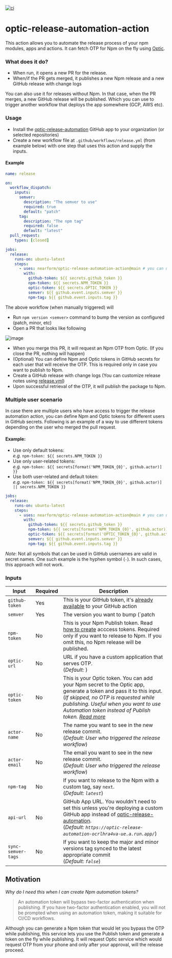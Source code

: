 [![ci](https://github.com/nearform/optic-release-automation-action/actions/workflows/ci.yml/badge.svg)](https://github.com/nearform/optic-release-automation-action/actions/workflows/ci.yml)

# optic-release-automation-action

This action allows you to automate the release process of your npm modules, apps and actions. It can fetch OTP for Npm on the fly using [Optic](https://github.com/nearform/optic-expo).

### What does it do?

- When run, it opens a new PR for the release.
- When/if the PR gets merged, it publishes a new Npm release and a new GitHub release with change logs

You can also use it for releases without Npm. In that case, when the PR merges, a new GitHub release will be published. Which you can use to trigger another workflow that deploys the app somewhere (GCP, AWS etc).

### Usage

- Install the [optic-release-automation](https://github.com/apps/optic-release-automation) GitHub app to your organization (or selected repositories)
- Create a new workflow file at `.github/workflows/release.yml` (from example below) with one step that uses this action and supply the inputs.

#### Example

```yml
name: release

on:
  workflow_dispatch:
    inputs:
      semver:
        description: "The semver to use"
        required: true
        default: "patch"
      tag:
        description: "The npm tag"
        required: false
        default: "latest"
  pull_request:
    types: [closed]

jobs:
  release:
    runs-on: ubuntu-latest
    steps:
      - uses: nearform/optic-release-automation-action@main # you can use a tag instead of main
        with:
          github-token: ${{ secrets.github_token }}
          npm-token: ${{ secrets.NPM_TOKEN }}
          optic-token: ${{ secrets.OPTIC_TOKEN }}
          semver: ${{ github.event.inputs.semver }}
          npm-tag: ${{ github.event.inputs.tag }}
```

The above workflow (when manually triggered) will

- Run `npm version <semver>` command to bump the version as configured (patch, minor, etc)
- Open a PR that looks like following

![image](https://user-images.githubusercontent.com/2510597/140506212-4938e44d-0662-4dc5-9fb1-c3f59fe075a6.png)

- When you merge this PR, it will request an Npm OTP from Optic. (If you close the PR, nothing will happen)
- (Optional) You can define Npm and Optic tokens in GitHub secrets for each user that will receive the OTP. This is required only in case you want to publish to Npm.
- Create a GitHub release with change logs (You can customize release notes using [release.yml](https://docs.github.com/en/repositories/releasing-projects-on-github/automatically-generated-release-notes#example-configuration))
- Upon successful retrieval of the OTP, it will publish the package to Npm.

### Multiple user scenario

In case there are multiple users who have access to trigger the release automation action, you can define Npm and Optic tokens for different users in GitHub secrets. Following is an example of a way to use different tokens depending on the user who merged the pull request.   

#### Example:  
  - Use only default tokens:   
    *e.g.* `npm-token: ${{ secrets.NPM_TOKEN }}`
  - Use only user-related tokens:   
    *e.g.* `npm-token: ${{ secrets[format('NPM_TOKEN_{0}', github.actor)] }}`
  - Use both user-related and default token:   
    *e.g.* `npm-token: ${{ secrets[format('NPM_TOKEN_{0}', github.actor)] || secrets.NPM_TOKEN }}`

```yml
jobs:
  release:
    runs-on: ubuntu-latest
    steps:
      - uses: nearform/optic-release-automation-action@main # you can use a tag instead of main
        with:
          github-token: ${{ secrets.github_token }}
          npm-token: ${{ secrets[format('NPM_TOKEN_{0}', github.actor)] || secrets.NPM_TOKEN }}
          optic-token: ${{ secrets[format('OPTIC_TOKEN_{0}', github.actor)] || secrets.OPTIC_TOKEN }}
          semver: ${{ github.event.inputs.semver }}
          npm-tag: ${{ github.event.inputs.tag }}
```

*Note*: Not all symbols that can be used in GitHub usernames are valid in secret names. One such example is the hyphen symbol (`-`). In such cases, this approach will not work. 

### Inputs

| Input          | Required | Description                                                                                                                                                                                |
| ---            | ---      | ---                                                                                                                                                                                        |
| `github-token` | Yes      | This is your GitHub token, it's [already available](https://docs.github.com/en/actions/security-guides/automatic-token-authentication#about-the-github_token-secret) to your GitHub action |
| `semver`       | Yes      | The version you want to bump (`patch|minor|major`).                                                                                                                                        |
| `npm-token`    | No       | This is your Npm Publish token. Read [how to create](https://docs.npmjs.com/creating-and-viewing-access-tokens#creating-tokens-on-the-website) acccess tokens. Required only if you want to release to Npm. If you omit this, no Npm release will be published.                              |
| `optic-url`    | No       | URL if you have a custom application that serves OTP. <br /> (_Default: <Optic service URL>_)                                                                                              |
| `optic-token`  | No       | This is your Optic token. You can add your Npm secret to the Optic app, generate a token and pass it to this input. <br /> (_If skipped, no OTP is requested while publishing. Useful when you want to use Automation token instead of Publish token. [Read more](https://docs.npmjs.com/creating-and-viewing-access-tokens#creating-tokens-on-the-website)_|
| `actor-name`   | No       | The name you want to see in the new release commit. <br /> (_Default: User who triggered the release workflow_)                                                                            |
| `actor-email`  | No       | The email you want to see in the new release commit. <br /> (_Default: User who triggered the release workflow_)                                                                           |
| `npm-tag`      | No       | If you want to release to the Npm with a custom tag, say `next`. <br /> (_Default: `latest`_)                                                                                              |
| `api-url`      | No       | GitHub App URL. You wouldn't need to set this unless you're deploying a custom GitHub app instead of [optic-release-automation](https://github.com/apps/optic-release-automation). <br /> (_Default: `https://optic-release-automation-ocrlhra4va-ue.a.run.app/`_)                                                                                              |
| `sync-semver-tags`      | No       | If you want to keep the major and minor versions tag synced to the latest appropriate commit <br /> (_Default: `false`_)                                                                                              |

## Motivation

*Why do I need this when I can create Npm automation tokens?*

> An automation token will bypass two-factor authentication when publishing. If you have two-factor authentication enabled, you will not be prompted when using an automation token, making it suitable for CI/CD workflows.

Although you can generate a Npm token that would let you bypass the OTP while publishing, this service lets you use the Publish token and generate a token on the fly while publishing. It will request Optic service which would request OTP from your phone and only after your approval, will the release proceed.
